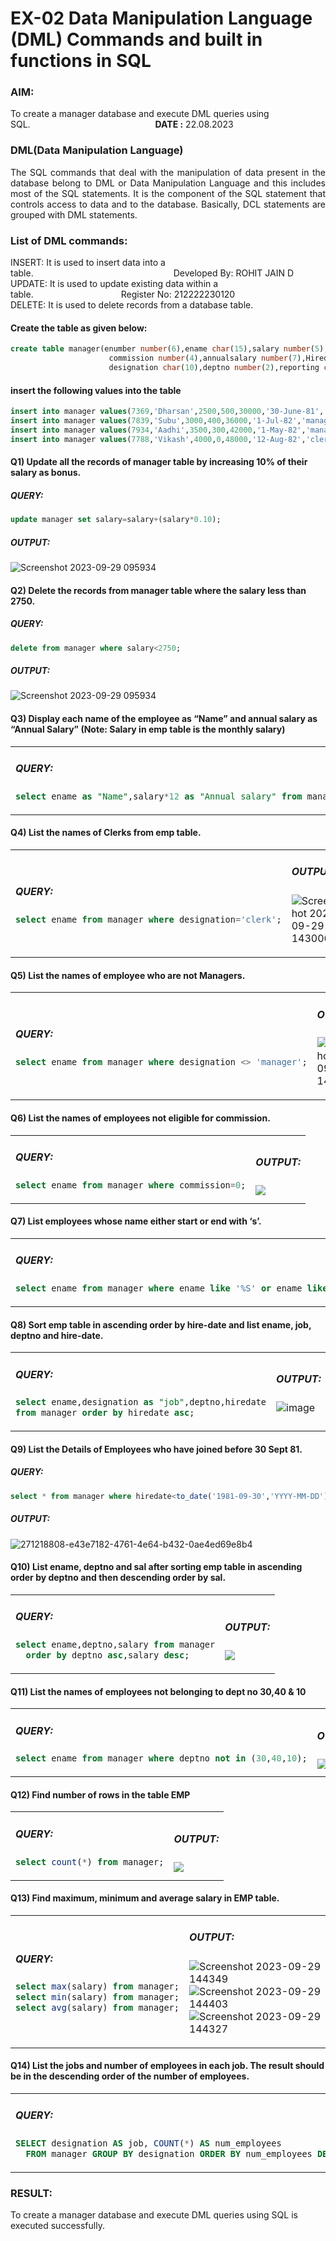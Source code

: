 # EX-02 Data Manipulation Language (DML) Commands and built in functions in SQL
### AIM:
To create a manager database and execute DML queries using SQL.&emsp;&emsp;&emsp;&emsp;&emsp;&emsp;&emsp;&emsp;&emsp;&emsp;&emsp;&emsp;&emsp;&emsp;  **DATE :** 22.08.2023
### DML(Data Manipulation Language)
<div align="justify">
The SQL commands that deal with the manipulation of data present in the database belong to DML or Data Manipulation Language and this includes most of the SQL statements. It is the component of the SQL statement that controls access to data and to the database. Basically, DCL statements are grouped with DML statements.
</div>

### List of DML commands: 
INSERT: It is used to insert data into a table.&emsp;&emsp;&emsp;&emsp;&emsp;&emsp;&emsp;&emsp;&emsp;&emsp;&emsp;&emsp;&emsp;&emsp;&emsp;&emsp;Developed By: ROHIT JAIN D <br>
UPDATE: It is used to update existing data within a table.&emsp;&emsp;&emsp;&emsp;&emsp;&emsp;&emsp;&emsp;&emsp;&emsp;Register No: 212222230120 <br>
DELETE: It is used to delete records from a database table.<br>

#### Create the table as given below:
```sql
create table manager(enumber number(6),ename char(15),salary number(5),
                      commission number(4),annualsalary number(7),Hiredate date,
                      designation char(10),deptno number(2),reporting char(10));
```
#### insert the following values into the table
```sql
insert into manager values(7369,'Dharsan',2500,500,30000,'30-June-81','clerk',10,'John');
insert into manager values(7839,'Subu',3000,400,36000,'1-Jul-82','manager',null,'James');
insert into manager values(7934,'Aadhi',3500,300,42000,'1-May-82','manager',30,NULL);
insert into manager values(7788,'Vikash',4000,0,48000,'12-Aug-82','clerk',50,'Bond');
```

#### Q1) Update all the records of manager table by increasing 10% of their salary as bonus.
##### QUERY:
```SQL
update manager set salary=salary+(salary*0.10);
```
##### OUTPUT:
![Screenshot 2023-09-29 095934](https://github.com/ROHITJAIND/EX-2-DML-and-DCL-Commands/assets/118707073/ac349853-810d-4b8d-921c-5b55bced423d)

#### Q2) Delete the records from manager table where the salary less than 2750.
##### QUERY:
```SQL
delete from manager where salary<2750;
```
##### OUTPUT:
![Screenshot 2023-09-29 095934](https://github.com/ROHITJAIND/EX-2-DML-and-DCL-Commands/assets/118707073/ac349853-810d-4b8d-921c-5b55bced423d)

#### Q3) Display each name of the employee as “Name” and annual salary as “Annual Salary” (Note: Salary in emp table is the monthly salary)
<table>
<tr>
<td>

##### QUERY:
```SQL
select ename as "Name",salary*12 as "Annual salary" from manager;
```
</td>
<td>

  
##### OUTPUT:
<img src="https://github.com/ROHITJAIND/EX-2-DML-and-DCL-Commands/assets/118707073/5b6e495d-cd34-4874-91a3-b600f0e9927c">
</td>
</tr>
</table>


#### Q4)	List the names of Clerks from emp table.

<table>
<tr>
<td>

##### QUERY:
```SQL
select ename from manager where designation='clerk';
```      
</td>
<td>

##### OUTPUT:
![Screenshot 2023-09-29 143006](https://github.com/ROHITJAIND/EX-2-DML-and-DCL-Commands/assets/118707073/5070a252-e3ff-472c-9199-da5122711f0a)

</td>
</tr>
</table>

#### Q5)	List the names of employee who are not Managers.

<table>
<tr>
<td>

##### QUERY:
```SQL
select ename from manager where designation <> 'manager';
```
</td>
<td>
  
##### OUTPUT:
![Screenshot 2023-09-29 143006](https://github.com/ROHITJAIND/EX-2-DML-and-DCL-Commands/assets/118707073/863de69e-6b90-480d-9ca9-cdd271a25317)
</td>
</tr>
</table>

#### Q6)	List the names of employees not eligible for commission.

<table>
<tr>
<td>

##### QUERY:
```SQL
select ename from manager where commission=0;
```      
</td>
<td>
  
##### OUTPUT:
<img src="https://github.com/ROHITJAIND/EX-2-DML-and-DCL-Commands/assets/118707073/623b874c-2071-4209-a7e0-117c1beb8c72">
</td>
</tr>
</table>


#### Q7)	List employees whose name either start or end with ‘s’.

<table>
<tr>
<td>
  
##### QUERY:
```SQL
select ename from manager where ename like '%S' or ename like 'S%';
```      
</td>
<td>
  
##### OUTPUT:
<img src="https://github.com/ROHITJAIND/EX-2-DML-and-DCL-Commands/assets/118707073/078a17cd-e22c-4350-9742-f8a7647dc178">
</td>
</tr>
</table>

#### Q8) Sort emp table in ascending order by hire-date and list ename, job, deptno and hire-date.

<table>
<tr>
<td>

##### QUERY:
```SQL
select ename,designation as "job",deptno,hiredate
from manager order by hiredate asc;
```
      
</td>
<td>

 
##### OUTPUT:
![image](https://github.com/ROHITJAIND/EX-2-DML-and-DCL-Commands/assets/118707073/14986921-48ae-4049-92a0-7dd1c7d89fe6) 
</td>
</tr>
</table>


#### Q9) List the Details of Employees who have joined before 30 Sept 81.
##### QUERY:
```SQL
select * from manager where hiredate<to_date('1981-09-30','YYYY-MM-DD');
```
##### OUTPUT:
![271218808-e43e7182-4761-4e64-b432-0ae4ed69e8b4](https://github.com/ROHITJAIND/EX-2-DML-and-DCL-Commands/assets/118707073/eff2e40c-7097-4719-be3e-9c0876735870)

#### Q10)	List ename, deptno and sal after sorting emp table in ascending order by deptno and then descending order by sal.

<table>
<tr>
<td>

      
##### QUERY:
```SQL
select ename,deptno,salary from manager
  order by deptno asc,salary desc;
```
</td>
<td>
  
##### OUTPUT:
<img src="https://github.com/ROHITJAIND/EX-2-DML-and-DCL-Commands/assets/118707073/1eca19e0-48ee-428b-b0bf-12ee0cf74591">
</td>
</tr>
</table>

#### Q11) List the names of employees not belonging to dept no 30,40 & 10

<table>
<tr>
<td>

##### QUERY:
```SQL
select ename from manager where deptno not in (30,40,10);
```

</td>
<td>
 
##### OUTPUT:
<img src="https://github.com/ROHITJAIND/EX-2-DML-and-DCL-Commands/assets/118707073/7e00adfe-60cc-49a0-9fdd-b48f6e46fd12"> 
</td>
</tr>
</table>


#### Q12) Find number of rows in the table EMP

<table>
<tr>
<td>

##### QUERY:
```SQL
select count(*) from manager;
```      
</td>
<td>
  
##### OUTPUT:
<img src="https://github.com/ROHITJAIND/EX-2-DML-and-DCL-Commands/assets/118707073/0a17316a-35d0-48ae-9957-5c10307369b3">
</td>
</tr>
</table>



#### Q13) Find maximum, minimum and average salary in EMP table.

<table>
<tr>
<td>
  
##### QUERY:
```SQL
select max(salary) from manager;
select min(salary) from manager;
select avg(salary) from manager;
```
      
</td>
<td>
 
##### OUTPUT:
![Screenshot 2023-09-29 144349](https://github.com/ROHITJAIND/EX-2-DML-and-DCL-Commands/assets/118707073/0c027aff-f837-4cf1-8214-0e1091674f71) ![Screenshot 2023-09-29 144403](https://github.com/ROHITJAIND/EX-2-DML-and-DCL-Commands/assets/118707073/38b2cd4c-eabc-442b-8fd1-bcadb2612961) ![Screenshot 2023-09-29 144327](https://github.com/ROHITJAIND/EX-2-DML-and-DCL-Commands/assets/118707073/c3e23cad-1f65-4c2d-8746-db12f84b5ab3) 
</td>
</tr>
</table>

#### Q14) List the jobs and number of employees in each job. The result should be in the descending order of the number of employees.
<table>
<tr>
<td>

##### QUERY:
```SQL
SELECT designation AS job, COUNT(*) AS num_employees
  FROM manager GROUP BY designation ORDER BY num_employees DESC;
```      
</td>
<td>
 
##### OUTPUT:
<img src="https://github.com/ROHITJAIND/EX-2-DML-and-DCL-Commands/assets/118707073/faa78ae1-0a9c-4888-b5f5-72213d0833ab"> 
</td>
</tr>
</table>


### RESULT:
To create a manager database and execute DML queries using SQL is executed successfully.
